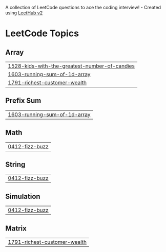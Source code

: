 A collection of LeetCode questions to ace the coding interview! - Created using [LeetHub v2](https://github.com/arunbhardwaj/LeetHub-2.0)
<!---LeetCode Topics Start-->
# LeetCode Topics
## Array
|  |
| ------- |
| [1528-kids-with-the-greatest-number-of-candies](https://github.com/jordan-najia/LeetCode-Solutions/tree/master/1528-kids-with-the-greatest-number-of-candies) |
| [1603-running-sum-of-1d-array](https://github.com/jordan-najia/LeetCode-Solutions/tree/master/1603-running-sum-of-1d-array) |
| [1791-richest-customer-wealth](https://github.com/jordan-najia/LeetCode-Solutions/tree/master/1791-richest-customer-wealth) |
## Prefix Sum
|  |
| ------- |
| [1603-running-sum-of-1d-array](https://github.com/jordan-najia/LeetCode-Solutions/tree/master/1603-running-sum-of-1d-array) |
## Math
|  |
| ------- |
| [0412-fizz-buzz](https://github.com/jordan-najia/LeetCode-Solutions/tree/master/0412-fizz-buzz) |
## String
|  |
| ------- |
| [0412-fizz-buzz](https://github.com/jordan-najia/LeetCode-Solutions/tree/master/0412-fizz-buzz) |
## Simulation
|  |
| ------- |
| [0412-fizz-buzz](https://github.com/jordan-najia/LeetCode-Solutions/tree/master/0412-fizz-buzz) |
## Matrix
|  |
| ------- |
| [1791-richest-customer-wealth](https://github.com/jordan-najia/LeetCode-Solutions/tree/master/1791-richest-customer-wealth) |
<!---LeetCode Topics End-->